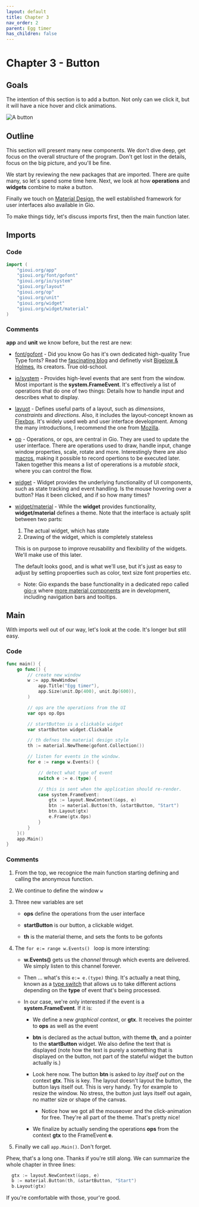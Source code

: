 ```yaml
---
layout: default
title: Chapter 3 
nav_order: 2
parent: Egg timer
has_children: false 
---
```


# Chapter 3 - Button 

## Goals
The intention of this section is to add a button. Not only can we click it, but it will have a nice hover and click animations.

![A button](03_button.gif)

## Outline
This section will present many new components. We don't dive deep, get focus on the overall structure of the program. Don't get lost in the details, focus on the big picture, and you'll be fine.

We start by reviewing the new packages that are imported. There are quite many, so let´s spend some time here. Next, we look at how **operations** and **widgets** combine to make a button.

Finally we touch on [Material Design](https://material.io/), the well established framework for user interfaces also available in Gio.

To make things tidy, let's discuss imports first, then the main function later.

## Imports

### Code

```go
import (
	"gioui.org/app"
	"gioui.org/font/gofont"
	"gioui.org/io/system"
	"gioui.org/layout"
	"gioui.org/op"
	"gioui.org/unit"
	"gioui.org/widget"
	"gioui.org/widget/material"
)
```

### Comments
**app** and **unit** we know before, but the rest are new:
- [font/gofont](https://pkg.go.dev/gioui.org/font/gofont) - Did you know Go has it's own dedicated high-quality True Type fonts? Read the [fascinating blog](https://blog.golang.org/go-fonts) and definetly visit [Bigelow & Holmes](https://bigelowandholmes.typepad.com), its creators. True old-school.

- [io/system](https://pkg.go.dev/gioui.org/io/system) - Provides high-level events that are sent from the window. Most important is the **system.FrameEvent**. It's effectively a list of operations that do one of two things: Details how to handle input and describes what to display.
  
- [layuot](https://pkg.go.dev/gioui.org/layout) - Defines useful parts of a layout, such as *dimensions*, *constraints* and *directions*. Also, it includes the layout-concept known as [Flexbox](https://pkg.go.dev/gioui.org/layout#Flex). It's widely used web and user interface development. Among the many introductions, I recommend the one from [Mozilla](https://developer.mozilla.org/en-US/docs/Web/CSS/CSS_Flexible_Box_Layout/Basic_Concepts_of_Flexbox). 

- [op](https://pkg.go.dev/gioui.org/op) - Operations, or ops, are central in Gio. They are used to update the user interface. There are operations used to draw, handle input, change window properties, scale, rotate and more. Interestingly there are also [macros](https://pkg.go.dev/gioui.org/op#MacroOp), making it possible to record opertions to be executed later. Taken together this means a list of opererations is a *mutable stack*, where you can control the flow.

- [widget](https://pkg.go.dev/gioui.org/widget) - Widget provides the underlying functionality of UI components, such as state tracking and event handling. Is the mouse hovering over a button? Has it been clicked, and if so how many times? 

- [widget/material](https://pkg.go.dev/gioui.org/widget/material) - While the **widget** provides functionality, **widget/material** defines a theme. Note that the interface is actualy split between two parts:
  1. The actual widget, which has state
  1. Drawing of the widget, which is completely stateless

  This is on purpose to improve reusability and flexibility of the widgets. We'll make use of this later.
  
  The default looks good, and is what we'll use, but it's just as easy to adjust by setting propoerties such as color, text size font properties etc.
  
  - Note: Gio expands the base functionality in a dedicated repo called [gio-x](https://pkg.go.dev/gioui.org/x) where [more material components](https://pkg.go.dev/gioui.org/x/component) are in development, including navigation bars and tooltips.


## Main

With imports well out of our way, let's look at the code. It's longer but still easy. 

### Code

```go
func main() {
	go func() {
		// create new window
		w := app.NewWindow(
			app.Title("Egg timer"),
			app.Size(unit.Dp(400), unit.Dp(600)),
		)

		// ops are the operations from the UI
		var ops op.Ops

		// startButton is a clickable widget
		var startButton widget.Clickable

		// th defnes the material design style
		th := material.NewTheme(gofont.Collection())

		// listen for events in the window.
		for e := range w.Events() {

			// detect what type of event
			switch e := e.(type) {

			// this is sent when the application should re-render.
			case system.FrameEvent:
				gtx := layout.NewContext(&ops, e)
				btn := material.Button(th, &startButton, "Start")
				btn.Layout(gtx)
				e.Frame(gtx.Ops)
			}
		}
	}()
	app.Main()
}
```
### Comments

1. From the top, we recognice the main function starting defining and calling the anonymous function.

1. We continue to define the window ` w ` 

1. Three new variables are set

	- **ops** define the operations from the user interface

	- **startButton** is our button, a clickable widget.
	
	- **th** is the material theme, and sets the fonts to be gofonts

1. The `for e:= range w.Events() ` loop is more intersting: 
    - **w.Events()** gets us the *channel* through which events are delivered. We simply listen to this channel forever.

	- Then ... what's this ` e:= e.(type) ` thing. It's actually a neat thing, known as a [type switch](https://tour.golang.org/methods/16) that allows us to take different actions depending on the **type** of event that's being processed.

	- In our case, we're only interested if the event is a **system.FrameEvent**. If it is:
	  
	  - We define a new *graphical context*, or **gtx**. It receives the pointer to **ops** as well as the event
	  
	  - **btn** is declared as the actual button, with theme **th**, and a pointer to the **startButton** widget. We also define the text that is displayed (note how the text is purely a something that is displayed on the button, not part of the stateful widget the button actually is.)
	  
	  - Look here now. The button **btn** is asked to *lay itself out* on the context **gtx**. This is key. The layout doesn't layout the button, the button lays itself out. This is very handy. Try for example to resize the window. No stress, the button just lays itself out again, no matter size or shape of the canvas.
	  
	  	- Notice how we got all the mouseover and the click-animation for free. They're all part of the theme. That's pretty nice!

	  - We finalize by actually sending the operations **ops** from the context **gtx** to the FrameEvent **e**.

1. Finally we call ` app.Main() `. Don't forget.
	  


Phew, that's a long one. Thanks if you're still along. We can summarize the whole chapter in three lines:

```go
  gtx := layout.NewContext(&ops, e)
  b := material.Button(th, &startButton, "Start")
  b.Layout(gtx)
```

If you're comfortable with those, your're good.